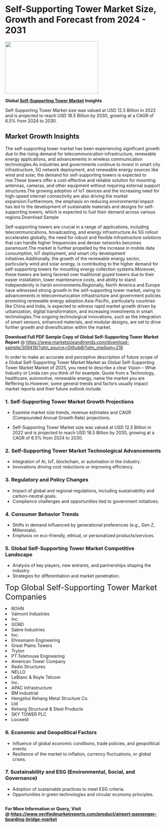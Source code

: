 <H1>Self-Supporting Tower Market Size, Growth and Forecast from 2024 - 2031</H1><img class="aligncenter size-medium wp-image-584254" src="https://thirdeyenews.in/wp-content/uploads/2024/09/Global-Market-Research-300x168.jpeg" alt="" width="300" height="168" /><p><strong>Global&nbsp;<a href="https://www.marketsizeandtrends.com/download-sample/309418/?utm_source=Github8j?utm_medium=218">Self-Supporting Tower Market</a> Insights</strong></p><p>Self-Supporting Tower Market size was valued at USD 12.5 Billion in 2022 and is projected to reach USD 18.5 Billion by 2030, growing at a CAGR of 6.5% from 2024 to 2030.</p><p><h2>Market Growth Insights</h2> <p>The self-supporting tower market has been experiencing significant growth due to the rising demand for telecommunication infrastructure, renewable energy applications, and advancements in wireless communication technologies.As industries and governments continue to invest in smart city infrastructure, 5G network deployment, and renewable energy sources like wind and solar, the demand for self-supporting towers is expected to rise.These towers offer a cost-effective and reliable solution for mounting antennas, cameras, and other equipment without requiring external support structures.The growing adoption of IoT devices and the increasing need for high-speed internet connectivity are also driving the market expansion.Furthermore, the emphasis on reducing environmental impact has led to the development of sustainable materials and designs for self-supporting towers, which is expected to fuel their demand across various regions.Download Sample </p> <p>Self-supporting towers are crucial in a range of applications, including telecommunications, broadcasting, and energy infrastructure.As 5G rollout accelerates globally, the need for robust and flexible infrastructure solutions that can handle higher frequencies and denser networks becomes paramount.The market is further propelled by the increase in mobile data consumption, IoT deployment, and smart city development initiatives.Additionally, the growth of the renewable energy sector, particularly wind and solar energy, is contributing to the higher demand for self-supporting towers for mounting energy collection systems.Moreover, these towers are being favored over traditional guyed towers due to their easier installation, lower maintenance costs, and ability to stand independently in harsh environments.Regionally, North America and Europe have witnessed strong growth in the self-supporting tower market, owing to advancements in telecommunication infrastructure and government policies promoting renewable energy adoption.Asia-Pacific, particularly countries like China and India, is expected to witness rapid market growth driven by urbanization, digital transformation, and increasing investments in smart technologies.The ongoing technological innovations, such as the integration of smart sensors, enhanced materials, and modular designs, are set to drive further growth and diversification within the market.</p><p><span class=""><strong>Download Full PDF Sample Copy of Global Self-Supporting Tower Market Report</strong> @ <a href="https://www.marketsizeandtrends.com/download-sample/309418/?utm_source=Github8j?utm_medium=218" target="_blank">https://www.marketsizeandtrends.com/download-sample/309418/?utm_source=Github8j?utm_medium=218</a></span></p><p>In order to make an accurate and perceptive description of future scope of a Global&nbsp;Self-Supporting Tower Market Market as Global&nbsp;Self-Supporting Tower Market Market of 2025, you need to describe a clear Vision &ndash; What Industry or Linda can you think of for example: Quote from a Technology, healthcare, automotive, renewable energy, name the market you are Reffering to.However, some general trends and factors usually impact market reports and their future outlook include:</p><h3>1.&nbsp;<strong>Self-Supporting Tower Market Growth Projections</strong></h3><ul><li>Examine market size trends, revenue estimates and CAGR (Compounded Annual Growth Rate) projections.</li><li><p>Self-Supporting Tower Market size was valued at USD 12.5 Billion in 2022 and is projected to reach USD 18.5 Billion by 2030, growing at a CAGR of 6.5% from 2024 to 2030.</p></li></ul><h3>2.&nbsp;<strong>Self-Supporting Tower Market Technological Advancements</strong></h3><ul><li>Integration of AI, IoT, blockchain, or automation in the industry.</li><li>Innovations driving cost reductions or improving efficiency.</li></ul><h3>3.&nbsp;<strong>Regulatory and Policy Changes</strong></h3><ul><li>Impact of global and regional regulations, including sustainability and carbon-neutral goals.</li><li>Compliance challenges and opportunities tied to government initiatives.</li></ul><h3>4.&nbsp;<strong>Consumer Behavior Trends</strong></h3><ul><li>Shifts in demand influenced by generational preferences (e.g., Gen Z, Millennials).</li><li>Emphasis on eco-friendly, ethical, or personalized products/services.</li></ul><h3>5.&nbsp;<strong>Global Self-Supporting Tower Market Competitive Landscape</strong></h3><ul><li>Analysis of key players, new entrants, and partnerships shaping the industry.</li><li>Strategies for differentiation and market penetration.</li></ul><p data-pm-slice="1 1 []"><span style="color: inherit; font-family: inherit; font-size: 25px;">Top Global Self-Supporting Tower Market Companies</span></p><div class="" data-test-id=""><p><li>ROHN</li><li> Valmont Industries</li><li> Inc.</li><li> GORD</li><li> Sabre Industries</li><li> Inc.</li><li> Ehresmann Engineering</li><li> Great Plains Towers</li><li> Trylon</li><li> PT.Telehouse Engineering</li><li> American Tower Company</li><li> Radio Structures</li><li> NELLO</li><li> LeBlanc & Royle Telcom</li><li> Inc.</li><li> APAC Infrastructure</li><li> BM Industrial</li><li> Hengshui Kehang Metal Structure Co.</li><li> Ltd</li><li> Kehang Structural & Steel Products</li><li> SKY TOWER PLC</li><li> Locweld</li></p></div><h3>6.&nbsp;<strong>Economic and Geopolitical Factors</strong></h3><ul><li>Influence of global economic conditions, trade policies, and geopolitical events.</li><li>Resilience of the market to inflation, currency fluctuations, or global crises.</li></ul><h3>7.&nbsp;<strong>Sustainability and ESG (Environmental, Social, and Governance)</strong></h3><ul><li>Adoption of sustainable practices to meet ESG criteria.</li><li>Opportunities in green technologies and circular economy principles.</li></ul><h2><strong style="font-size: 14px;">For More Information or Query, Visit @&nbsp;</strong><a style="background-color: #ffffff; font-size: 14px;" href="https://www.marketsizeandtrends.com/report/self-supporting-tower-market/" target="_blank">https://www.verifiedmarketreports.com/product/airport-passenger-boarding-bridge-market</a></h2>